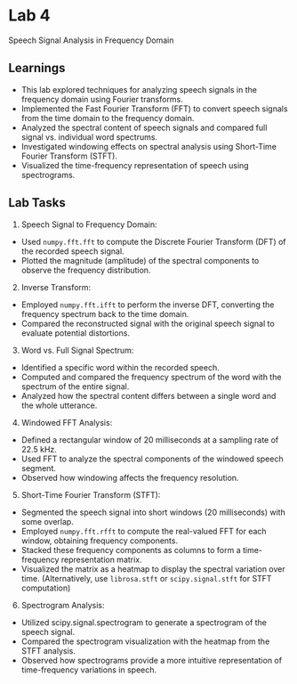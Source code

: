 
# Lab 4

Speech Signal Analysis in Frequency Domain


## Learnings
- This lab explored techniques for analyzing speech signals in the frequency domain using Fourier transforms.
- Implemented the Fast Fourier Transform (FFT) to convert speech signals from the time domain to the frequency domain.
- Analyzed the spectral content of speech signals and compared full signal vs. individual word spectrums.
- Investigated windowing effects on spectral analysis using Short-Time Fourier Transform (STFT).
- Visualized the time-frequency representation of speech using spectrograms.

## Lab Tasks
1. Speech Signal to Frequency Domain:

- Used `numpy.fft.fft` to compute the Discrete Fourier Transform (DFT) of the recorded speech signal.
- Plotted the magnitude (amplitude) of the spectral components to observe the frequency distribution.

2. Inverse Transform:

- Employed `numpy.fft.ifft` to perform the inverse DFT, converting the frequency spectrum back to the time domain.
- Compared the reconstructed signal with the original speech signal to evaluate potential distortions.

3. Word vs. Full Signal Spectrum:

- Identified a specific word within the recorded speech.
- Computed and compared the frequency spectrum of the word with the spectrum of the entire signal.
- Analyzed how the spectral content differs between a single word and the whole utterance.

4. Windowed FFT Analysis:

- Defined a rectangular window of 20 milliseconds at a sampling rate of 22.5 kHz.
- Used FFT to analyze the spectral components of the windowed speech segment.
- Observed how windowing affects the frequency resolution.

5. Short-Time Fourier Transform (STFT):

- Segmented the speech signal into short windows (20 milliseconds) with some overlap.
- Employed `numpy.fft.rfft` to compute the real-valued FFT for each window, obtaining frequency components.
- Stacked these frequency components as columns to form a time-frequency representation matrix.
- Visualized the matrix as a heatmap to display the spectral variation over time.
(Alternatively, use `librosa.stft` or `scipy.signal.stft` for STFT computation)

6. Spectrogram Analysis:

- Utilized scipy.signal.spectrogram to generate a spectrogram of the speech signal.
- Compared the spectrogram visualization with the heatmap from the STFT analysis.
- Observed how spectrograms provide a more intuitive representation of time-frequency variations in speech.